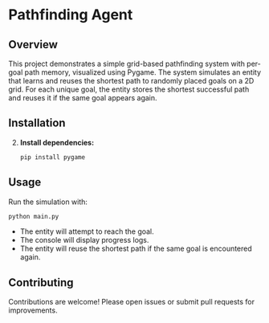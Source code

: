 # Pathfinding Agent

## Overview

This project demonstrates a simple grid-based pathfinding system with per-goal path memory, visualized using Pygame. The system simulates an entity that learns and reuses the shortest path to randomly placed goals on a 2D grid. For each unique goal, the entity stores the shortest successful path and reuses it if the same goal appears again.

## Installation

2. **Install dependencies:**
    ```sh
    pip install pygame
    ```

## Usage

Run the simulation with:
```sh
python main.py
```
- The entity will attempt to reach the goal.
- The console will display progress logs.
- The entity will reuse the shortest path if the same goal is encountered again.

## Contributing

Contributions are welcome! Please open issues or submit pull requests for improvements.
